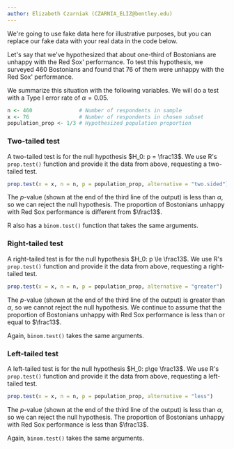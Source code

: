 ```yaml
---
author: Elizabeth Czarniak (CZARNIA_ELIZ@bentley.edu)
---
```


We're going to use fake data here for illustrative purposes,
but you can replace our fake data with your real data in the code below.

Let's say that we've hypothesized that about one-third of Bostonians are unhappy
with the Red Sox' performance.
To test this hypothesis, we surveyed 460 Bostonians and found that 76 of them
were unhappy with the Red Sox' performance.

We summarize this situation with the following variables.
We will do a test with a Type I error rate of $\alpha=0.05$.

```R
n <- 460               # Number of respondents in sample
x <- 76                # Number of respondents in chosen subset
population_prop <- 1/3 # Hypothesized population proportion
```

### Two-tailed test

A two-tailed test is for the null hypothesis $H_0: p = \frac13$.
We use R's `prop.test()` function and provide it the data from above,
requesting a two-tailed test.

```R
prop.test(x = x, n = n, p = population_prop, alternative = "two.sided")
```

The $p$-value (shown at the end of the third line of the output)
is less than $\alpha$, so we can reject the null hypothesis.
The proportion of Bostonians unhappy with Red Sox performance is different from $\frac13$.

R also has a `binom.test()` function that takes the same arguments.

### Right-tailed test

A right-tailed test is for the null hypothesis $H_0: p \le \frac13$.
We use R's `prop.test()` function and provide it the data from above,
requesting a right-tailed test.

```R
prop.test(x = x, n = n, p = population_prop, alternative = "greater")
```

The $p$-value (shown at the end of the third line of the output)
is greater than $\alpha$, so we cannot reject the null hypothesis.
We continue to assume that the proportion of Bostonians unhappy with Red Sox
performance is less than or equal to $\frac13$.

Again, `binom.test()` takes the same arguments.

### Left-tailed test

A left-tailed test is for the null hypothesis $H_0: p\ge \frac13$.
We use R's `prop.test()` function and provide it the data from above,
requesting a left-tailed test.

```R
prop.test(x = x, n = n, p = population_prop, alternative = "less")
```

The $p$-value (shown at the end of the third line of the output)
is less than $\alpha$, so we can reject the null hypothesis.
The proportion of Bostonians unhappy with Red Sox performance is less than $\frac13$.

Again, `binom.test()` takes the same arguments.
